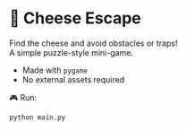 # 🧀 Cheese Escape

Find the cheese and avoid obstacles or traps!  
A simple puzzle-style mini-game.

- Made with `pygame`
- No external assets required

🎮 Run:
```bash
python main.py